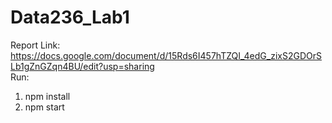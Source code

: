 # Data236_Lab1

Report Link: https://docs.google.com/document/d/15Rds6I457hTZQI_4edG_zixS2GDOrSLb1gZnGZqn4BU/edit?usp=sharing
<br>
Run: 
  1. npm install
  2. npm start
